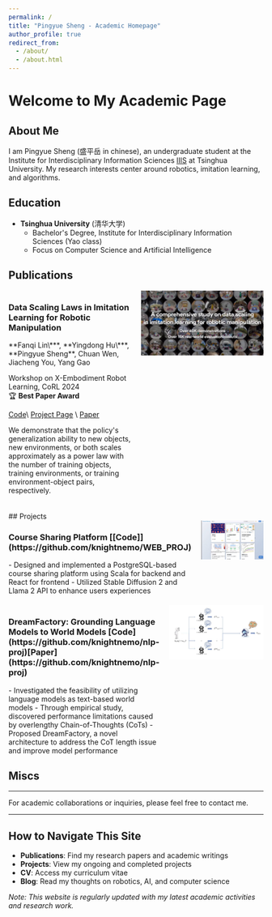```yaml
---
permalink: /
title: "Pingyue Sheng - Academic Homepage"
author_profile: true
redirect_from: 
  - /about/
  - /about.html
---
```


# Welcome to My Academic Page

## About Me
I am Pingyue Sheng (盛平岳 in chinese), an undergraduate student at the Institute for Interdisciplinary Information Sciences [IIIS](https://iiis.tsinghua.edu.cn/en/) at Tsinghua University. My research interests center around robotics, imitation learning, and algorithms.


## Education
- **Tsinghua University** (清华大学)
  - Bachelor's Degree, Institute for Interdisciplinary Information Sciences (Yao class)
  - Focus on Computer Science and Artificial Intelligence




## Publications

<div style="display: flex; margin-bottom: 20px;">
<div style="flex: 1; padding-right: 20px;">
<h3>Data Scaling Laws in Imitation Learning for Robotic Manipulation</h3>
**Fanqi Lin\***, **Yingdong Hu\***, **Pingyue Sheng**, Chuan Wen, Jiacheng You, Yang Gao  

Workshop on X-Embodiment Robot Learning, CoRL 2024  
🏆 **Best Paper Award**  

[Code](https://github.com/Fanqi-Lin/Data-Scaling-Laws)\ [Project Page](https://data-scaling-laws.github.io/) \ [Paper](https://arxiv.org/pdf/2410.18647)

We demonstrate that the policy's generalization ability to new objects, new environments, or both scales approximately as a power law with the number of training objects, training environments, or training environment-object pairs, respectively.
</div>
<div style="flex: 1;">
<img src="/images/scaling-law.png" alt="Data Scaling Laws" style="width: 100%; max-width: 400px;">
</div>
</div>
## Projects

<div style="display: flex; margin-bottom: 20px;">
<div style="flex: 1; padding-right: 20px;">
<h3>Course Sharing Platform [[Code]](https://github.com/knightnemo/WEB_PROJ)</h3>
- Designed and implemented a PostgreSQL-based course sharing platform using Scala for backend and React for frontend
- Utilized Stable Diffusion 2 and Llama 2 API to enhance users experiences
</div>
<div style="flex: 1;">
<img src="/images/course-sharing-platform.png" alt="Course Sharing Platform" style="width: 100%; max-width: 400px;">
</div>
</div>

<div style="display: flex; margin-bottom: 20px;">
<div style="flex: 1; padding-right: 20px;">
<h3>DreamFactory: Grounding Language Models to World Models [Code](https://github.com/knightnemo/nlp-proj)[Paper](https://github.com/knightnemo/nlp-proj)</h3>
- Investigated the feasibility of utilizing language models as text-based world models
- Through empirical study, discovered performance limitations caused by overlengthy Chain-of-Thoughts (CoTs)
- Proposed DreamFactory, a novel architecture to address the CoT length issue and improve model performance
</div>
<div style="flex: 1;">
<img src="/images/Dream.png" alt="DreamFactory" style="width: 100%; max-width: 400px;">
</div>
</div>


## Miscs


---


For academic collaborations or inquiries, please feel free to contact me.

---

## How to Navigate This Site
- **Publications**: Find my research papers and academic writings
- **Projects**: View my ongoing and completed projects
- **CV**: Access my curriculum vitae
- **Blog**: Read my thoughts on robotics, AI, and computer science

*Note: This website is regularly updated with my latest academic activities and research work.*